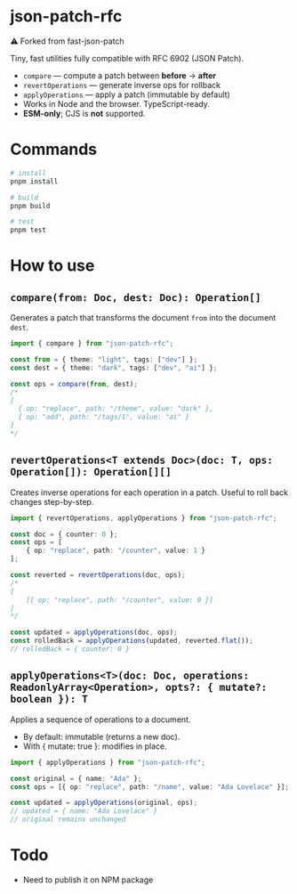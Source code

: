 # json-patch-rfc

⚠️ Forked from fast-json-patch

Tiny, fast utilities fully compatible with RFC 6902 (JSON Patch).

- `compare` — compute a patch between **before** → **after**
- `revertOperations` — generate inverse ops for rollback
- `applyOperations` — apply a patch (immutable by default)
- Works in Node and the browser. TypeScript-ready.
- **ESM-only**; CJS is **not** supported.

# Commands

```bash
# install
pnpm install 

# build
pnpm build

# test
pnpm test
```

# How to use 

## `compare(from: Doc, dest: Doc): Operation[]`

Generates a patch that transforms the document `from` into the document `dest`.

```ts
import { compare } from "json-patch-rfc";

const from = { theme: "light", tags: ["dev"] };
const dest = { theme: "dark", tags: ["dev", "ai"] };

const ops = compare(from, dest);
/*
[
  { op: "replace", path: "/theme", value: "dark" },
  { op: "add", path: "/tags/1", value: "ai" }
]
*/
```

## `revertOperations<T extends Doc>(doc: T, ops: Operation[]): Operation[][]`

Creates inverse operations for each operation in a patch.
Useful to roll back changes step-by-step.

```ts
import { revertOperations, applyOperations } from "json-patch-rfc";

const doc = { counter: 0 };
const ops = [
    { op: "replace", path: "/counter", value: 1 }
];

const reverted = revertOperations(doc, ops);
/* 
[
    [{ op: "replace", path: "/counter", value: 0 }]
]
*/

const updated = applyOperations(doc, ops);
const rolledBack = applyOperations(updated, reverted.flat());
// rolledBack = { counter: 0 }
```

## `applyOperations<T>(doc: Doc, operations: ReadonlyArray<Operation>, opts?: { mutate?: boolean }): T`

Applies a sequence of operations to a document.
- By default: immutable (returns a new doc).
- With { mutate: true }: modifies in place.

```ts
import { applyOperations } from "json-patch-rfc";

const original = { name: "Ada" };
const ops = [{ op: "replace", path: "/name", value: "Ada Lovelace" }];

const updated = applyOperations(original, ops);
// updated = { name: "Ada Lovelace" }
// original remains unchanged
```

# Todo

- Need to publish it on NPM package